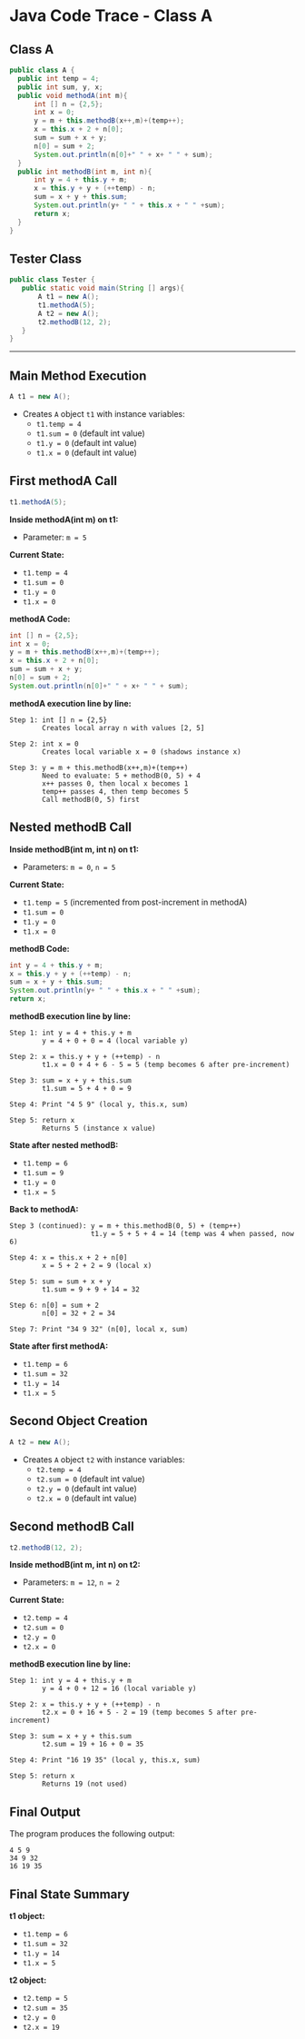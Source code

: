 # Java Code Trace - Class A

## Class A

```java
public class A {
  public int temp = 4;
  public int sum, y, x;
  public void methodA(int m){
      int [] n = {2,5};
      int x = 0;
      y = m + this.methodB(x++,m)+(temp++);
      x = this.x + 2 + n[0];
      sum = sum + x + y;
      n[0] = sum + 2;
      System.out.println(n[0]+" " + x+ " " + sum);
  }
  public int methodB(int m, int n){
      int y = 4 + this.y + m;
      x = this.y + y + (++temp) - n;
      sum = x + y + this.sum;
      System.out.println(y+ " " + this.x + " " +sum);
      return x;
  }
}
```

## Tester Class

```java
public class Tester {
   public static void main(String [] args){
       A t1 = new A();
       t1.methodA(5);
       A t2 = new A();
       t2.methodB(12, 2);
   }
}
```

---

## **Main Method Execution**

```java
A t1 = new A();
```
- Creates `A` object `t1` with instance variables:
  - `t1.temp = 4`
  - `t1.sum = 0` (default int value)
  - `t1.y = 0` (default int value)
  - `t1.x = 0` (default int value)

## First methodA Call
```java
t1.methodA(5);
```

**Inside methodA(int m) on t1:**
- Parameter: `m = 5`

**Current State:**
- `t1.temp = 4`
- `t1.sum = 0`
- `t1.y = 0`
- `t1.x = 0`

**methodA Code:**
```java
int [] n = {2,5};
int x = 0;
y = m + this.methodB(x++,m)+(temp++);
x = this.x + 2 + n[0];
sum = sum + x + y;
n[0] = sum + 2;
System.out.println(n[0]+" " + x+ " " + sum);
```

**methodA execution line by line:**

```
Step 1: int [] n = {2,5}
        Creates local array n with values [2, 5]

Step 2: int x = 0
        Creates local variable x = 0 (shadows instance x)

Step 3: y = m + this.methodB(x++,m)+(temp++)
        Need to evaluate: 5 + methodB(0, 5) + 4
        x++ passes 0, then local x becomes 1
        temp++ passes 4, then temp becomes 5
        Call methodB(0, 5) first
```

## Nested methodB Call
**Inside methodB(int m, int n) on t1:**
- Parameters: `m = 0`, `n = 5`

**Current State:**
- `t1.temp = 5` (incremented from post-increment in methodA)
- `t1.sum = 0`
- `t1.y = 0`
- `t1.x = 0`

**methodB Code:**
```java
int y = 4 + this.y + m;
x = this.y + y + (++temp) - n;
sum = x + y + this.sum;
System.out.println(y+ " " + this.x + " " +sum);
return x;
```

**methodB execution line by line:**

```
Step 1: int y = 4 + this.y + m
        y = 4 + 0 + 0 = 4 (local variable y)

Step 2: x = this.y + y + (++temp) - n
        t1.x = 0 + 4 + 6 - 5 = 5 (temp becomes 6 after pre-increment)

Step 3: sum = x + y + this.sum
        t1.sum = 5 + 4 + 0 = 9

Step 4: Print "4 5 9" (local y, this.x, sum)

Step 5: return x
        Returns 5 (instance x value)
```

**State after nested methodB:**
- `t1.temp = 6`
- `t1.sum = 9`
- `t1.y = 0`
- `t1.x = 5`

**Back to methodA:**
```
Step 3 (continued): y = m + this.methodB(0, 5) + (temp++)
                    t1.y = 5 + 5 + 4 = 14 (temp was 4 when passed, now 6)

Step 4: x = this.x + 2 + n[0]
        x = 5 + 2 + 2 = 9 (local x)

Step 5: sum = sum + x + y
        t1.sum = 9 + 9 + 14 = 32

Step 6: n[0] = sum + 2
        n[0] = 32 + 2 = 34

Step 7: Print "34 9 32" (n[0], local x, sum)
```

**State after first methodA:**
- `t1.temp = 6`
- `t1.sum = 32`
- `t1.y = 14`
- `t1.x = 5`

## Second Object Creation
```java
A t2 = new A();
```
- Creates `A` object `t2` with instance variables:
  - `t2.temp = 4`
  - `t2.sum = 0` (default int value)
  - `t2.y = 0` (default int value)
  - `t2.x = 0` (default int value)

## Second methodB Call
```java
t2.methodB(12, 2);
```

**Inside methodB(int m, int n) on t2:**
- Parameters: `m = 12`, `n = 2`

**Current State:**
- `t2.temp = 4`
- `t2.sum = 0`
- `t2.y = 0`
- `t2.x = 0`

**methodB execution line by line:**

```
Step 1: int y = 4 + this.y + m
        y = 4 + 0 + 12 = 16 (local variable y)

Step 2: x = this.y + y + (++temp) - n
        t2.x = 0 + 16 + 5 - 2 = 19 (temp becomes 5 after pre-increment)

Step 3: sum = x + y + this.sum
        t2.sum = 19 + 16 + 0 = 35

Step 4: Print "16 19 35" (local y, this.x, sum)

Step 5: return x
        Returns 19 (not used)
```

## Final Output
The program produces the following output:
```
4 5 9
34 9 32
16 19 35
```

## Final State Summary
**t1 object:**
- `t1.temp = 6`
- `t1.sum = 32`
- `t1.y = 14`
- `t1.x = 5`

**t2 object:**
- `t2.temp = 5`
- `t2.sum = 35`
- `t2.y = 0`
- `t2.x = 19`